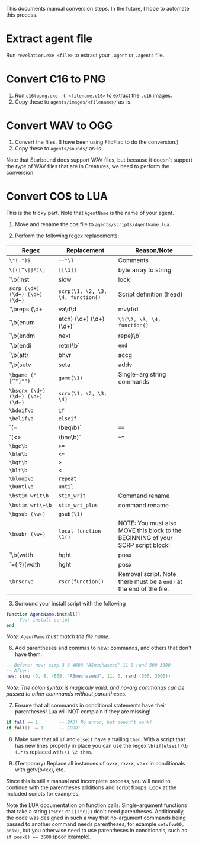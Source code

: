 This documents manual conversion steps. In the future, I hope to automate this process.

# Extract agent file
Run `revelation.exe <file>` to extract your `.agent` or `.agents` file.

# Convert C16 to PNG
1. Run `c16topng.exe -t <filename.c16>` to extract the `.c16` images.
2. Copy these to `agents/images/<filename>/` as-is.

# Convert WAV to OGG
1. Convert the files. (I have been using FlicFlac to do the conversion.)
2. Copy these to `agents/sounds/` as-is.

Note that Starbound does support WAV files, but because it doesn't support the _type_ of WAV files
that are in Creatures, we need to perform the conversion.

# Convert COS to LUA
This is the tricky part. Note that `AgentName` is the name of your agent.

1. Move and rename the cos file to `agents/scripts/AgentName.lua`.

2. Perform the following regex replacements:

| Regex | Replacement | Reason/Note |
|-------|-------------|-------------|
| `\*(.*)$` | `--*\1` | Comments |
| `\[([^\]]*)\]` | `[[\1]]` | byte array to string |
| `\b(inst|slow|lock|unlk|over)\b` | `\1()` | Some no-arg commands |
| `scrp (\d+) (\d+) (\d+) (\d+)` | `scrp(\1, \2, \3, \4, function()` | Script definition (head) |
| `\breps (\d+|va\d\d|mv\d\d|ov\d\d)` | `reps(\1, function()` | Repeat loop (head) |
| `\b(enum|etch) (\d+) (\d+) (\d+)` | `\1(\2, \3, \4, function()` | Enums |
| `\b(endm|next|repe)\b` | `end)` | Script definition (tail), other stuff |
| `\b(endi|retn)\b` | `end` |  |
| `\b(attr|bhvr|accg|elas|aero|rnge|fric|tick|wait|perm|pose|base|kill|targ|room) (-?\d+|wdth|hght|posx|posy|posl|post|posr|posb|va\d\d|mv\d\d|ov\d\d|velx|vely|_p1_|_p2_|from|null|targ|ownr|wall)` | `\1(\2)` | Many single-arg commands |
| `\b(setv|seta|addv|subv|andv|divv|modv|mulv|orrv|rand|mvto|tmvt|mvsf|grap) (-?\d+|wdth|hght|posx|posy|posl|post|posr|posb|va\d\d|mv\d\d|ov\d\d|velx|vely|_p1_|_p2_|from|null|targ|ownr|wall) (-?\d+|wdth|hght|posx|posy|posl|post|posr|posb|va\d\d|mv\d\d|ov\d\d|velx|vely|_p1_|_p2_|from|null|targ|ownr|wall)` | `\1(\2, \3)` | Many two-arg commands |
| `\bgame ("[^"]*")` | `game(\1)` | Single-arg string commands |
| `\bscrx (\d+) (\d+) (\d+) (\d+)` | `scrx(\1, \2, \3, \4)` | |
| `\bdoif\b` | `if` | |
| `\belif\b` | `elseif` | |
| `(=|\beq\b)` | `==` | Do these FIRST! |
| `(<>|\bne\b)` | `~=` | DO these FIRST! |
| `\bge\b` | `>=` | |
| `\ble\b` | `<=` | |
| `\bgt\b` | `>` | |
| `\blt\b` | `<` | |
| `\bloop\b` | `repeat` | |
| `\buntl\b` | `until` | |
| `\bstim writ\b` | `stim_writ` | Command rename |
| `\bstim wrt\+\b` | `stim_wrt_plus` | command rename |
| `\bgsub (\w+)` | `gsub(\1)` | |
| `\bsubr (\w+)` | `local function \1()` | NOTE: You must also MOVE this block to the BEGINNING of your SCRP script block! |
| `\b(wdth|hght|posx|posy|posl|post|posr|posb|va\d\d|mv\d\d|ov\d\d|velx|vely|targ|ownr|wall|pose)( ?)([=~])` | `\1()\2\3` | Don't use equality without function call (LUA Gotcha, left hand) |
| `=( ?)(wdth|hght|posx|posy|posl|post|posr|posb|va\d\d|mv\d\d|ov\d\d|velx|vely|targ|ownr|wall|pose)\b` | `=\1\2()` | Don't use equality without function call (LUA Gotcha, right hand) |
| `\brscr\b` | `rscr(function()` | Removal script. Note there must be a `end)` at the end of the file. |


3. Surround your install script with the following
~~~lua
function AgentName.install()
  -- Your install script
end
~~~
_Note: `AgentName` must match the file name._

6. Add parentheses and commas to new: commands, and others that don't have them.
~~~lua
-- Before: new: simp 3 8 4608 "ASmechaseed" 11 0 rand 500 3000
-- After:
new: simp (3, 8, 4608, "ASmechaseed", 11, 0, rand (500, 3000))
~~~

_Note: The colon syntax is magically valid, and no-arg commands can be passed to other commands without parentheses._

7. Ensure that all commands in conditional statements have their parentheses!
Lua will NOT complain if they are missing!
~~~lua
if fall ~= 1        -- BAD! No error, but doesn't work!
if fall() ~= 1      -- GOOD!
~~~

8. Make sure that all `if` and `elseif` have a trailing `then`. With a script that has new lines properly in place you can use the regex `\b(if|elseif)\b (.*)$` replaced with `\1 \2 then`.

9. (Temporary) Replace all instances of ovxx, mvxx, vaxx in conditionals with getv(ovxx), etc.

Since this is still a manual and incomplete process, you will need to continue with the parentheses additions and script fixups. Look at the included scripts for examples.

Note the LUA documentation on function calls. Single-argument functions that take a string (`"str"` or `[[str]]`) don't need parentheses. Additionally, the code was designed in such a way that no-argument commands being passed to another command needs parentheses, for example `setv(va00, posx)`, but you otherwise need to use parentheses in conditionals, such as `if posx() == 3500` (poor example).
